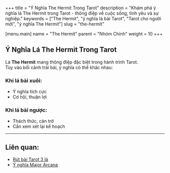 +++
title = "Ý Nghĩa The Hermit Trong Tarot"
description = "Khám phá ý nghĩa lá The Hermit trong Tarot - thông điệp về cuộc sống, tình yêu và sự nghiệp."
keywords = ["The Hermit", "ý nghĩa lá bài Tarot", "Tarot cho người mới", "ý nghĩa The Hermit"]
slug = "the-hermit"

[menu.main]
name = "The Hermit"
parent = "Nhóm Chính"
weight = 10
+++

## Ý Nghĩa Lá The Hermit Trong Tarot

Lá **The Hermit** mang thông điệp đặc biệt trong hành trình Tarot.  
Tùy vào bối cảnh trải bài, ý nghĩa có thể khác nhau:

### Khi lá bài xuôi:
- Ý nghĩa tích cực  
- Cơ hội, thuận lợi  

### Khi lá bài ngược:
- Thách thức, cản trở  
- Cần xem xét lại kế hoạch  

---

## Liên quan:
- [Rút bài Tarot 3 lá](../../)
- [Ý nghĩa Major Arcana](../)
